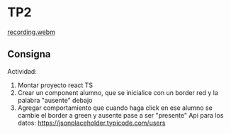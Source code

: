 # TP2
[recording.webm](https://github.com/user-attachments/assets/ee85c2e6-e2d6-4360-aa28-72f8fcce6720)
## Consigna

Actividad:
1. Montar proyecto react TS
2. Crear un component alumno, que se inicialice con un border red y la palabra "ausente" debajo
3. Agregar comportamiento que cuando haga click en ese alumno se cambie el border a green y ausente pase a ser "presente"
Api para los datos: https://jsonplaceholder.typicode.com/users
